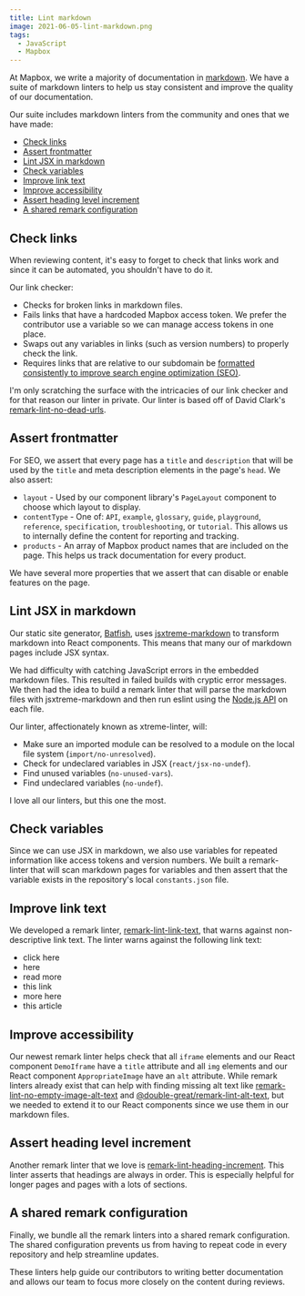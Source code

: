 ```yaml
---
title: Lint markdown
image: 2021-06-05-lint-markdown.png
tags:
  - JavaScript
  - Mapbox
---
```


At Mapbox, we write a majority of documentation in [markdown](https://daringfireball.net/projects/markdown/). We have a suite of markdown linters to help us stay consistent and improve the quality of our documentation.

Our suite includes markdown linters from the community and ones that we have made:

<!-- START doctoc generated TOC please keep comment here to allow auto update -->
<!-- DON'T EDIT THIS SECTION, INSTEAD RE-RUN doctoc TO UPDATE -->

- [Check links](#check-links)
- [Assert frontmatter](#assert-frontmatter)
- [Lint JSX in markdown](#lint-jsx-in-markdown)
- [Check variables](#check-variables)
- [Improve link text](#improve-link-text)
- [Improve accessibility](#improve-accessibility)
- [Assert heading level increment](#assert-heading-level-increment)
- [A shared remark configuration](#a-shared-remark-configuration)

<!-- END doctoc generated TOC please keep comment here to allow auto update -->

## Check links

When reviewing content, it's easy to forget to check that links work and since it can be automated, you shouldn't have to do it.

Our link checker:

- Checks for broken links in markdown files.
- Fails links that have a hardcoded Mapbox access token. We prefer the contributor use a variable so we can manage access tokens in one place.
- Swaps out any variables in links (such as version numbers) to properly check the link.
- Requires links that are relative to our subdomain be [formatted consistently to improve search engine optimization (SEO)](https://developers.google.com/search/docs/advanced/guidelines/duplicate-content).

I'm only scratching the surface with the intricacies of our link checker and for that reason our linter in private. Our linter is based off of David Clark's [remark-lint-no-dead-urls](https://github.com/davidtheclark/remark-lint-no-dead-urls).

## Assert frontmatter

For SEO, we assert that every page has a `title` and `description` that will be used by the `title` and meta description elements in the page's `head`. We also assert:

- `layout` - Used by our component library's `PageLayout` component to choose which layout to display.
- `contentType` - One of: `API`, `example`, `glossary`, `guide`, `playground`, `reference`, `specification`, `troubleshooting`, or `tutorial`. This allows us to internally define the content for reporting and tracking.
- `products` - An array of Mapbox product names that are included on the page. This helps us track documentation for every product.

We have several more properties that we assert that can disable or enable features on the page.

## Lint JSX in markdown

Our static site generator, [Batfish](https://github.com/mapbox/batfish), uses [jsxtreme-markdown](https://github.com/mapbox/jsxtreme-markdown) to transform markdown into React components. This means that many our of markdown pages include JSX syntax.

We had difficulty with catching JavaScript errors in the embedded markdown files. This resulted in failed builds with cryptic error messages. We then had the idea to build a remark linter that will parse the markdown files with jsxtreme-markdown and then run eslint using the [Node.js API](https://eslint.org/docs/developer-guide/nodejs-api) on each file.

Our linter, affectionately known as xtreme-linter, will:

- Make sure an imported module can be resolved to a module on the local file system (`import/no-unresolved`).
- Check for undeclared variables in JSX (`react/jsx-no-undef`).
- Find unused variables (`no-unused-vars`).
- Find undeclared variables (`no-undef`).

I love all our linters, but this one the most.

## Check variables

Since we can use JSX in markdown, we also use variables for repeated information like access tokens and version numbers. We built a remark-linter that will scan markdown pages for variables and then assert that the variable exists in the repository's local `constants.json` file.

## Improve link text

We developed a remark linter, [remark-lint-link-text](https://github.com/mapbox/remark-lint-link-text), that warns against non-descriptive link text. The linter warns against the following link text:

- click here
- here
- read more
- this link
- more here
- this article

## Improve accessibility

Our newest remark linter helps check that all `iframe` elements and our React component `DemoIframe` have a `title` attribute and all `img` elements and our React component `AppropriateImage` have an `alt` attribute. While remark linters already exist that can help with finding missing alt text like [remark-lint-no-empty-image-alt-text](https://www.npmjs.com/package/remark-lint-no-empty-image-alt-text) and [@double-great/remark-lint-alt-text](https://www.npmjs.com/package/@double-great/remark-lint-alt-text), but we needed to extend it to our React components since we use them in our markdown files.

## Assert heading level increment

Another remark linter that we love is [remark-lint-heading-increment](https://www.npmjs.com/package/remark-lint-heading-increment). This linter asserts that headings are always in order. This is especially helpful for longer pages and pages with a lots of sections.

## A shared remark configuration

Finally, we bundle all the remark linters into a shared remark configuration. The shared configuration prevents us from having to repeat code in every repository and help streamline updates.

These linters help guide our contributors to writing better documentation and allows our team to focus more closely on the content during reviews.
